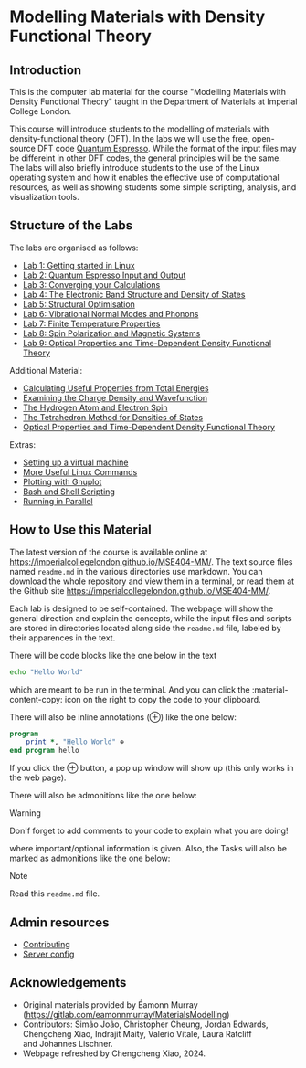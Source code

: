 Modelling Materials with Density Functional Theory
==================================================

## Introduction
This is the computer lab material for the course "Modelling Materials with Density Functional
Theory" taught in the Department of Materials at Imperial College London.

This course will introduce students to the modelling of materials
with density-functional theory (DFT). In the labs we will use the free,
open-source DFT code [Quantum Espresso](http://www.quantum-espresso.org/). While the format of the input files may be differeint in other DFT codes, the general
principles will be the same. The labs will also briefly introduce students to
the use of the Linux operating system and how it enables the effective use of computational
resources, as well as showing students some simple scripting, analysis, and
visualization tools.

<!-- The labs are set up assuming students are using our student server remotely -->
<!-- which has all the necessary software installed already. If it is not possible -->
<!-- for you to do this, I suggest installing xubuntu to a virtual machine on your -->
<!-- laptop. If you need to do this, there are some guidelines at -->
<!-- [vmsetup](labs/extras/misc/vmsetup/readme.md).  -->

<!-- Note that the remote desktop -->
<!-- software we use, [x2go](https://wiki.x2go.org) is freely available for Windows, -->
<!-- Mac, and Linux so if you'd prefer to use your own laptop, please go ahead. -->

## Structure of the Labs

The labs are organised as follows:

- [Lab 1: Getting started in Linux](docs/labs/lab01/readme.md)
- [Lab 2: Quantum Espresso Input and Output](docs/labs/lab02/readme.md)
- [Lab 3: Converging your Calculations](docs/labs/lab03/readme.md)
- [Lab 4: The Electronic Band Structure and Density of States](docs/labs/lab04/readme.md)
- [Lab 5: Structural Optimisation](docs/labs/lab05/readme.md)
- [Lab 6: Vibrational Normal Modes and Phonons](docs/labs/lab06/readme.md)
- [Lab 7: Finite Temperature Properties](docs/labs/lab07/readme.md)
- [Lab 8: Spin Polarization and Magnetic Systems](docs/labs/lab08/readme.md)
- [Lab 9: Optical Properties and Time-Dependent Density Functional Theory](docs/labs/lab09/readme.md) 

Additional Material:

- [Calculating Useful Properties from Total
  Energies](docs/labs/extras/labs/using_total_energies/readme.md)
- [Examining the Charge Density and Wavefunction](docs/labs/extras/labs/visualising_output/readme.md)
- [The Hydrogen Atom and Electron Spin](docs/labs/extras/labs/hydrogen_atom/readme.md)
- [The Tetrahedron Method for Densities of States](docs/labs/extras/labs/tetrahedron_method/readme.md)
- [Optical Properties and Time-Dependent Density Functional Theory](docs/labs/extras/labs/tddft/readme.md)

Extras:

- [Setting up a virtual machine](docs/labs/extras/misc/vmsetup/readme.md)
- [More Useful Linux Commands](docs/labs/extras/misc/linuxcommands/readme.md)
- [Plotting with Gnuplot](docs/labs/extras/misc/gnuplot/readme.md)
- [Bash and Shell Scripting](docs/labs/extras/misc/shellscripting/readme.md)
- [Running in Parallel](docs/labs/extras/labs/running_in_parallel/readme.md)

## How to Use this Material

The latest version of the course is available online at
<https://imperialcollegelondon.github.io/MSE404-MM/>. The text source files named
`readme.md` in the various directories use markdown. You can download the
whole repository and view them in a terminal, or read them at the Github site
<https://imperialcollegelondon.github.io/MSE404-MM/>.


Each lab is designed to be self-contained. The webpage will show the general
direction and explain the concepts, while the input files and scripts are
stored in directories located along side the `readme.md` file, labeled by their
apparences in the text. 

There will be code blocks like the one below in the text
```bash
echo "Hello World"
```
which are meant to be run in the terminal. And you can click the 
:material-content-copy: icon on the right to copy the code to your clipboard.

There will also be inline annotations (⊕) like the one 
below:

```fortran
program
    print *, "Hello World" ⊕
end program hello
```
If you click the ⊕ button, a pop up window will show up (this only works in the 
web page).

There will also be admonitions like the one below:

> [!WARNING] 
> Don'f forget to add comments to your code to explain what you are doing!

where important/optional information is given. Also, the Tasks will also be
marked as admonitions like the one below:

> [!Note] 
> Read this `readme.md` file.

## Admin resources

- [Contributing](admin/contributing.md)
- [Server config](admin/server_config.md)

## Acknowledgements
- Original materials provided by Éamonn Murray (https://gitlab.com/eamonnmurray/MaterialsModelling)
- Contributors: Simão João, Christopher Cheung, Jordan Edwards, Chengcheng Xiao, Indrajit Maity, Valerio Vitale, Laura Ratcliff and Johannes Lischner.
- Webpage refreshed by Chengcheng Xiao, 2024.

